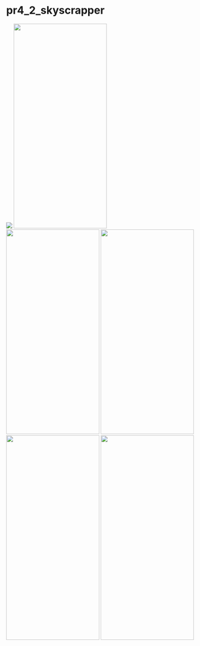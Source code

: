 # pr4_2_skyscrapper

<img src = "https://user-images.githubusercontent.com/113701661/208970661-30ab3c6d-c44a-41fc-be7b-02e87820c4e7.mp4">
<img src = "https://user-images.githubusercontent.com/113701661/208970767-e2a5dcb7-ceb4-4702-9d26-50058f806933.png" height = 550 width = 250>
<img src = "https://user-images.githubusercontent.com/113701661/208970773-59df2c76-84fd-4e7f-af36-75560afa821c.png" height = 550 width = 250>
<img src = "https://user-images.githubusercontent.com/113701661/208970784-3c3671fe-7bdc-44de-933f-c088f6d5faa6.png" height = 550 width = 250>
<img src = "https://user-images.githubusercontent.com/113701661/208970786-c85c7f55-11ba-484a-8b99-7eeb8e8b903a.png" height = 550 width = 250>
<img src = "https://user-images.githubusercontent.com/113701661/208970793-d572875c-7d39-47e6-88c8-22ad6d2213ba.png" height = 550 width = 250>
